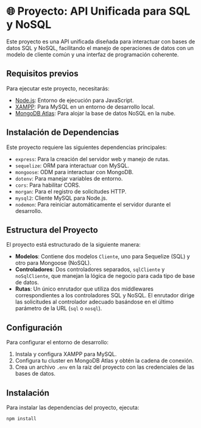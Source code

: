 # 🌐 Proyecto: API Unificada para SQL y NoSQL

Este proyecto es una API unificada diseñada para interactuar con bases de datos SQL y NoSQL, facilitando el manejo de operaciones de datos con un modelo de cliente común y una interfaz de programación coherente.

## Requisitos previos

Para ejecutar este proyecto, necesitarás:

- [Node.js](https://nodejs.org/): Entorno de ejecución para JavaScript.
- [XAMPP](https://www.apachefriends.org/index.html): Para MySQL en un entorno de desarrollo local.
- [MongoDB Atlas](https://www.mongodb.com/cloud/atlas): Para alojar la base de datos NoSQL en la nube.

## Instalación de Dependencias

Este proyecto requiere las siguientes dependencias principales:

- `express`: Para la creación del servidor web y manejo de rutas.
- `sequelize`: ORM para interactuar con MySQL.
- `mongoose`: ODM para interactuar con MongoDB.
- `dotenv`: Para manejar variables de entorno.
- `cors`: Para habilitar CORS.
- `morgan`: Para el registro de solicitudes HTTP.
- `mysql2`: Cliente MySQL para Node.js.
- `nodemon`: Para reiniciar automáticamente el servidor durante el desarrollo.


## Estructura del Proyecto

El proyecto está estructurado de la siguiente manera:

- **Modelos**: Contiene dos modelos `Cliente`, uno para Sequelize (SQL) y otro para Mongoose (NoSQL).
- **Controladores**: Dos controladores separados, `sqlCliente` y `noSqlCliente`, que manejan la lógica de negocio para cada tipo de base de datos.
- **Rutas**: Un único enrutador que utiliza dos middlewares correspondientes a los controladores SQL y NoSQL. El enrutador dirige las solicitudes al controlador adecuado basándose en el último parámetro de la URL (`sql` o `nosql`).

## Configuración

Para configurar el entorno de desarrollo:

1. Instala y configura XAMPP para MySQL.
2. Configura tu cluster en MongoDB Atlas y obtén la cadena de conexión.
3. Crea un archivo `.env` en la raíz del proyecto con las credenciales de las bases de datos.

## Instalación

Para instalar las dependencias del proyecto, ejecuta:

```bash
npm install